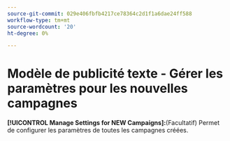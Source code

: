 ```yaml
---
source-git-commit: 029e406fbfb4217ce78364c2d1f1a6dae24ff588
workflow-type: tm+mt
source-wordcount: '20'
ht-degree: 0%

---
```

# Modèle de publicité texte - Gérer les paramètres pour les nouvelles campagnes

**[!UICONTROL Manage Settings for NEW Campaigns]:**(Facultatif) Permet de configurer les paramètres de toutes les campagnes créées.
